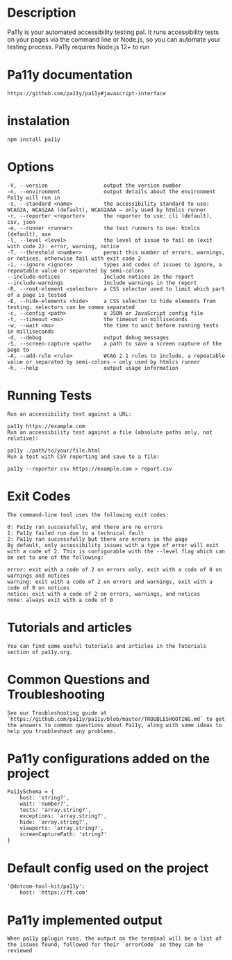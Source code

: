 # Description 
 Pa11y is your automated accessibility testing pal. It runs accessibility tests on your pages via the command line or Node.js, so you can automate your testing process.
 Pa11y requires Node.js 12+ to run

# Pa11y documentation
 `https://github.com/pa11y/pa11y#javascript-interface`

# instalation
  `npm install pa11y`

# Options

    -V, --version                  output the version number
    -n, --environment              output details about the environment Pa11y will run in
    -s, --standard <name>          the accessibility standard to use: WCAG2A, WCAG2AA (default), WCAG2AAA – only used by htmlcs runner
    -r, --reporter <reporter>      the reporter to use: cli (default), csv, json
    -e, --runner <runner>          the test runners to use: htmlcs (default), axe
    -l, --level <level>            the level of issue to fail on (exit with code 2): error, warning, notice
    -T, --threshold <number>       permit this number of errors, warnings, or notices, otherwise fail with exit code 2
    -i, --ignore <ignore>          types and codes of issues to ignore, a repeatable value or separated by semi-colons
    --include-notices              Include notices in the report
    --include-warnings             Include warnings in the report
    -R, --root-element <selector>  a CSS selector used to limit which part of a page is tested
    -E, --hide-elements <hide>     a CSS selector to hide elements from testing, selectors can be comma separated
    -c, --config <path>            a JSON or JavaScript config file
    -t, --timeout <ms>             the timeout in milliseconds
    -w, --wait <ms>                the time to wait before running tests in milliseconds
    -d, --debug                    output debug messages
    -S, --screen-capture <path>    a path to save a screen capture of the page to
    -A, --add-rule <rule>          WCAG 2.1 rules to include, a repeatable value or separated by semi-colons – only used by htmlcs runner
    -h, --help                     output usage information

# Running Tests

    Run an accessibility test against a URL:

    pa11y https://example.com
    Run an accessibility test against a file (absolute paths only, not relative):

    pa11y ./path/to/your/file.html
    Run a test with CSV reporting and save to a file:

    pa11y --reporter csv https://example.com > report.csv

# Exit Codes

    The command-line tool uses the following exit codes:

    0: Pa11y ran successfully, and there are no errors
    1: Pa11y failed run due to a technical fault
    2: Pa11y ran successfully but there are errors in the page
    By default, only accessibility issues with a type of error will exit with a code of 2. This is configurable with the --level flag which can be set to one of the following:

    error: exit with a code of 2 on errors only, exit with a code of 0 on warnings and notices
    warning: exit with a code of 2 on errors and warnings, exit with a code of 0 on notices
    notice: exit with a code of 2 on errors, warnings, and notices
    none: always exit with a code of 0

# Tutorials and articles
    You can find some useful tutorials and articles in the Tutorials section of pa11y.org.

# Common Questions and Troubleshooting
    See our Troubleshooting guide at `https://github.com/pa11y/pa11y/blob/master/TROUBLESHOOTING.md` to get the answers to common questions about Pa11y, along with some ideas to help you troubleshoot any problems.

# Pa11y configurations added on the project
    Pa11ySchema = {
        host: 'string?',
        wait: 'number?',
        tests: 'array.string?',
        exceptions: 'array.string?',
        hide: 'array.string?',
        viewports: 'array.string?',
        screenCapturePath: 'string?'
    }

# Default config used on the project
    '@dotcom-tool-kit/pa11y':
        host: 'https://ft.com'

# Pa11y implemented output
    When pa11y pplugin runs, the output on the terminal will be a list of the issues found, followed for their `errorCode` so they can be reviewed